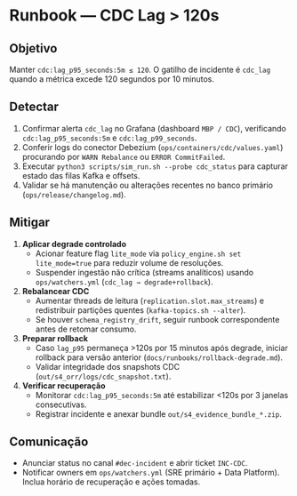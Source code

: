 # Runbook — CDC Lag > 120s

## Objetivo
Manter `cdc:lag_p95_seconds:5m ≤ 120`. O gatilho de incidente é `cdc_lag` quando a métrica excede 120 segundos por 10 minutos.

## Detectar
1. Confirmar alerta `cdc_lag` no Grafana (dashboard `MBP / CDC`), verificando `cdc:lag_p95_seconds:5m` e `cdc:lag_p99_seconds`.
2. Conferir logs do conector Debezium (`ops/containers/cdc/values.yaml`) procurando por `WARN Rebalance` ou `ERROR CommitFailed`.
3. Executar `python3 scripts/sim_run.sh --probe cdc_status` para capturar estado das filas Kafka e offsets.
4. Validar se há manutenção ou alterações recentes no banco primário (`ops/release/changelog.md`).

## Mitigar
1. **Aplicar degrade controlado**
   - Acionar feature flag `lite_mode` via `policy_engine.sh set lite_mode=true` para reduzir volume de resoluções.
   - Suspender ingestão não crítica (streams analíticos) usando `ops/watchers.yml` (`cdc_lag → degrade+rollback`).
2. **Rebalancear CDC**
   - Aumentar threads de leitura (`replication.slot.max_streams`) e redistribuir partições quentes (`kafka-topics.sh --alter`).
   - Se houver `schema_registry_drift`, seguir runbook correspondente antes de retomar consumo.
3. **Preparar rollback**
   - Caso `lag_p95` permaneça >120s por 15 minutos após degrade, iniciar rollback para versão anterior (`docs/runbooks/rollback-degrade.md`).
   - Validar integridade dos snapshots CDC (`out/s4_orr/logs/cdc_snapshot.txt`).
4. **Verificar recuperação**
   - Monitorar `cdc:lag_p95_seconds:5m` até estabilizar <120s por 3 janelas consecutivas.
   - Registrar incidente e anexar bundle `out/s4_evidence_bundle_*.zip`.

## Comunicação
- Anunciar status no canal `#dec-incident` e abrir ticket `INC-CDC`.
- Notificar owners em `ops/watchers.yml` (SRE primário + Data Platform). Inclua horário de recuperação e ações tomadas.
